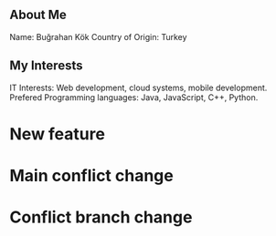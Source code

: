 ## About Me 
Name: Buğrahan Kök
Country of Origin: Turkey

## My Interests
IT Interests: Web development, cloud systems, mobile development.
Prefered Programming languages: Java, JavaScript, C++, Python.

# New feature
# Main conflict change
# Conflict branch change
